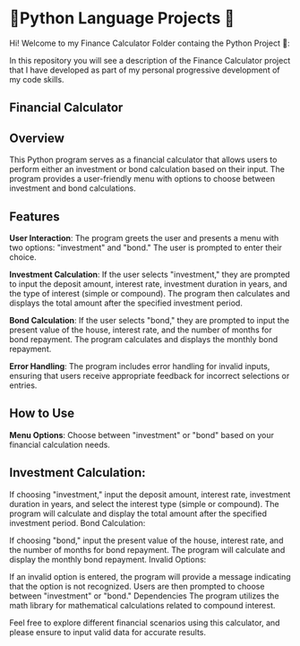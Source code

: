 # 🎒Python Language Projects 🌟
Hi! Welcome to my Finance Calculator Folder containg the Python Project 🚀:

In this repository you will see a description of the Finance Calculator project that I have developed as part of my personal progressive development of my code skills.

## Financial Calculator

## Overview
This Python program serves as a financial calculator that allows users to perform either an investment or bond calculation based on their input. The program provides a user-friendly menu with options to choose between investment and bond calculations.

## Features
**User Interaction**: The program greets the user and presents a menu with two options: "investment" and "bond." The user is prompted to enter their choice.

**Investment Calculation**: If the user selects "investment," they are prompted to input the deposit amount, interest rate, investment duration in years, and the type of interest (simple or compound). The program then calculates and displays the total amount after the specified investment period.

**Bond Calculation**: If the user selects "bond," they are prompted to input the present value of the house, interest rate, and the number of months for bond repayment. The program calculates and displays the monthly bond repayment.

**Error Handling**: The program includes error handling for invalid inputs, ensuring that users receive appropriate feedback for incorrect selections or entries.

## How to Use
**Menu Options**: Choose between "investment" or "bond" based on your financial calculation needs.

## Investment Calculation:

If choosing "investment," input the deposit amount, interest rate, investment duration in years, and select the interest type (simple or compound).
The program will calculate and display the total amount after the specified investment period.
Bond Calculation:

If choosing "bond," input the present value of the house, interest rate, and the number of months for bond repayment.
The program will calculate and display the monthly bond repayment.
Invalid Options:

If an invalid option is entered, the program will provide a message indicating that the option is not recognized. Users are then prompted to choose between "investment" or "bond."
Dependencies
The program utilizes the math library for mathematical calculations related to compound interest.

Feel free to explore different financial scenarios using this calculator, and please ensure to input valid data for accurate results.




